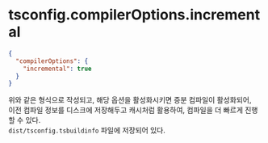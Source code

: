 # tsconfig.compilerOptions.incremental

```json
{
  "compilerOptions": {
    "incremental": true
  }
}
```

위와 같은 형식으로 작성되고, 해당 옵션을 활성화시키면 증분 컴파일이 활성화되어,<br>
이전 컴파일 정보를 디스크에 저장해두고 캐시처럼 활용하여, 컴파일을 더 빠르게 진행할 수 있다.<br>
`dist/tsconfig.tsbuildinfo` 파일에 저장되어 있다.

